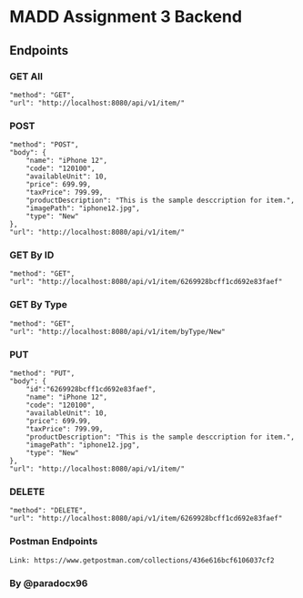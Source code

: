 # MADD Assignment 3 Backend

## Endpoints

### GET All
```
"method": "GET",
"url": "http://localhost:8080/api/v1/item/"
```

### POST
```
"method": "POST",
"body": {
    "name": "iPhone 12", 
    "code": "120100", 
    "availableUnit": 10, 
    "price": 699.99, 
    "taxPrice": 799.99, 
    "productDescription": "This is the sample desccription for item.", 
    "imagePath": "iphone12.jpg",
    "type": "New"
},
"url": "http://localhost:8080/api/v1/item/"
```

### GET By ID
```
"method": "GET",
"url": "http://localhost:8080/api/v1/item/6269928bcff1cd692e83faef"
```

### GET By Type
```
"method": "GET",
"url": "http://localhost:8080/api/v1/item/byType/New"
```

### PUT
```
"method": "PUT",
"body": {
    "id":"6269928bcff1cd692e83faef",
    "name": "iPhone 12", 
    "code": "120100", 
    "availableUnit": 10, 
    "price": 699.99, 
    "taxPrice": 799.99, 
    "productDescription": "This is the sample desccription for item.", 
    "imagePath": "iphone12.jpg",
    "type": "New"
},
"url": "http://localhost:8080/api/v1/item/"
```

### DELETE
```
"method": "DELETE",
"url": "http://localhost:8080/api/v1/item/6269928bcff1cd692e83faef"
```

### Postman Endpoints
```
Link: https://www.getpostman.com/collections/436e616bcf6106037cf2
```

### By @paradocx96